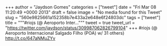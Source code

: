 
+++
author = "Jaydson Gomes"
categories = ["tweet"]
date = "Fri Mar 08 11:20:49 +0000 2013"
draft = false
image = "No media found for this Tweet"
slug = "560e9825661a152358b7e433a2e648e6f24803dc"
tags = ["tweet"]
title = """#riojs (@ Aeroporto Inter..."""
tweet = true
tweet_url = "https://twitter.com/jaydson/status/309987062826799104"
+++
#riojs (@ Aeroporto Internacional Salgado Filho (POA) w/ 31 others) http://t.co/647aNMuZYv
